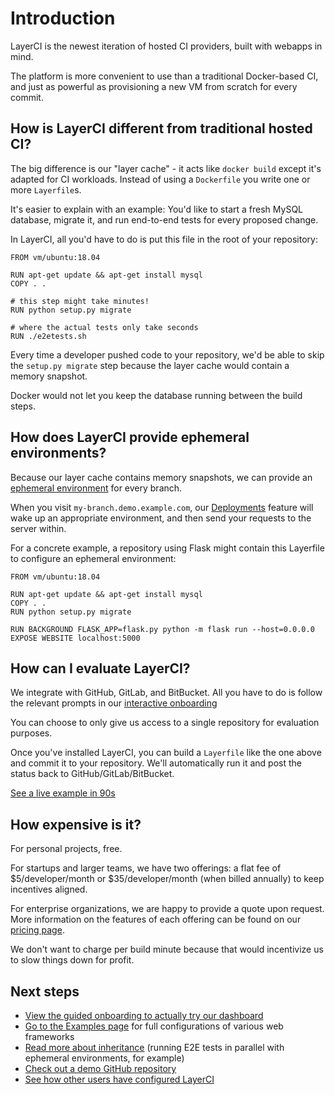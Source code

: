 # Introduction

LayerCI is the newest iteration of hosted CI providers, built with webapps in mind.

The platform is more convenient to use than a traditional Docker-based CI, and just as powerful as provisioning a new VM from scratch for every commit.

## How is LayerCI different from traditional hosted CI?

The big difference is our "layer cache" - it acts like `docker build` except it's adapted for CI workloads. Instead of using a `Dockerfile` you write one or more `Layerfile`s.

It's easier to explain with an example: You'd like to start a fresh MySQL database, migrate it, and run end-to-end tests for every proposed change.

In LayerCI, all you'd have to do is put this file in the root of your repository:
```
FROM vm/ubuntu:18.04

RUN apt-get update && apt-get install mysql
COPY . .

# this step might take minutes!
RUN python setup.py migrate

# where the actual tests only take seconds
RUN ./e2etests.sh
```

Every time a developer pushed code to your repository, we'd be able to skip the `setup.py migrate` step because the layer cache would contain a memory snapshot.

Docker would not let you keep the database running between the build steps.

## How does LayerCI provide ephemeral environments?

Because our layer cache contains memory snapshots, we can provide an [ephemeral environment](https://layerci.com/blog/what-is-an-ephemeral-environment/) for every branch.

When you visit `my-branch.demo.example.com`, our [Deployments](/docs/advanced-workflows/deployments) feature will wake up an appropriate environment, and then send your requests to the server within.

For a concrete example, a repository using Flask might contain this Layerfile to configure an ephemeral environment:

```
FROM vm/ubuntu:18.04

RUN apt-get update && apt-get install mysql
COPY . .
RUN python setup.py migrate

RUN BACKGROUND FLASK_APP=flask.py python -m flask run --host=0.0.0.0
EXPOSE WEBSITE localhost:5000
```

## How can I evaluate LayerCI?

We integrate with GitHub, GitLab, and BitBucket. All you have to do is follow the relevant prompts in our [interactive onboarding](/onboarding)

You can choose to only give us access to a single repository for evaluation purposes.

Once you've installed LayerCI, you can build a `Layerfile` like the one above and commit it to your repository. We'll automatically run it and post the status back to GitHub/GitLab/BitBucket.


<a class="btn btn-lg btn-success" href="/onboarding">See a live example in 90s</a>

## How expensive is it?

For personal projects, free.

For startups and larger teams, we have two offerings: a flat fee of $5/developer/month or $35/developer/month (when billed annually) to keep incentives aligned.

For enterprise organizations, we are happy to provide a quote upon request. More information on the features of each offering can be found on our [pricing page](https://layerci.com/pricing).

We don't want to charge per build minute because that would incentivize us to slow things down for profit. 

## Next steps
- [View the guided onboarding to actually try our dashboard](/onboarding)
- [Go to the Examples page](/docs/examples) for full configurations of various web frameworks
- [Read more about inheritance](/docs/advanced-workflows/intro) (running E2E tests in parallel with ephemeral environments, for example)
- [Check out a demo GitHub repository](https://github.com/layer-devops/livechat-example)
- [See how other users have configured LayerCI](https://layerci.com/tag/customer-success/)
